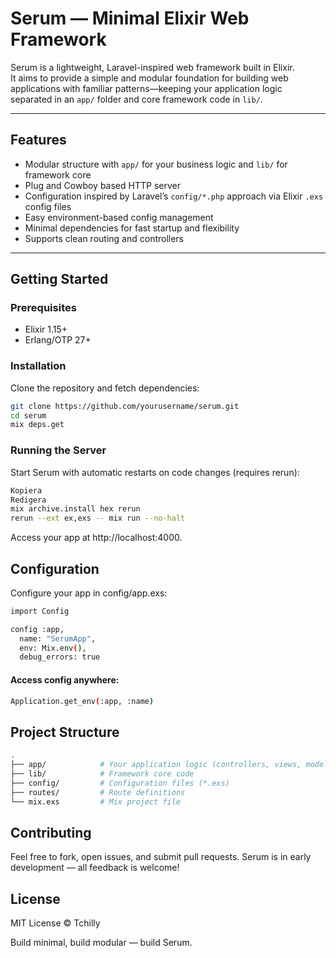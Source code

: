 # Serum — Minimal Elixir Web Framework

Serum is a lightweight, Laravel-inspired web framework built in Elixir.  
It aims to provide a simple and modular foundation for building web applications with familiar patterns—keeping your application logic separated in an `app/` folder and core framework code in `lib/`.

---

## Features

- Modular structure with `app/` for your business logic and `lib/` for framework core  
- Plug and Cowboy based HTTP server  
- Configuration inspired by Laravel’s `config/*.php` approach via Elixir `.exs` config files  
- Easy environment-based config management  
- Minimal dependencies for fast startup and flexibility  
- Supports clean routing and controllers  

---

## Getting Started

### Prerequisites

- Elixir 1.15+  
- Erlang/OTP 27+  

### Installation

Clone the repository and fetch dependencies:

```bash
git clone https://github.com/yourusername/serum.git
cd serum
mix deps.get
```

### Running the Server
Start Serum with automatic restarts on code changes (requires rerun):

```bash
Kopiera
Redigera
mix archive.install hex rerun
rerun --ext ex,exs -- mix run --no-halt
```
Access your app at http://localhost:4000.

## Configuration
Configure your app in config/app.exs:

```bash
import Config

config :app,
  name: "SerumApp",
  env: Mix.env(),
  debug_errors: true
```

#### Access config anywhere:

```bash
Application.get_env(:app, :name)
```

## Project Structure

```bash
.
├── app/            # Your application logic (controllers, views, models)
├── lib/            # Framework core code
├── config/         # Configuration files (*.exs)
├── routes/         # Route definitions
└── mix.exs         # Mix project file
```

## Contributing
Feel free to fork, open issues, and submit pull requests.
Serum is in early development — all feedback is welcome!

## License
MIT License © Tchilly

Build minimal, build modular — build Serum.